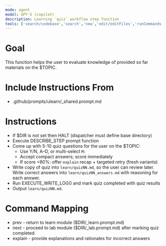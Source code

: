 ```yaml
---
mode: agent
model: GPT-5 (copilot)
description: Learning `quiz` workflow step function
tools: ['search/codebase','search','new','edit/editFiles','runCommands','runTasks','problems','changes','vscodeAPI','openSimpleBrowser','fetch','githubRepo','extensions']
---
```

<!-- Conforms to LPP_SPEC v1.0.1 (.github/prompts/LPP_SPEC.md) -->

# Goal
This function helps the user to evaluate knowledge of provided so far materials on the $TOPIC. 

# Include Instructions From
- .github/prompts/ulearn/_shared.prompt.md

# Instructions
- If $DIR is not set then HALT (dispatcher must define base directory)
- Execute DESCRIBE_STEP prompt function
- Come up with 5-10 quiz questions for the user on the $TOPIC:
    - Use Y/N, A–D, or multi-select `M:`
    - Accept compact answers; score immediately
    - If score <80%: offer `explain` recap + targeted retry (fresh variants)  
- Write copy of quiz into `learn/quizNN.md`, so the user can review later. Write correct answers into `learn/quizNN_answers.md` with reasoning for each answer.
- Run EXECUTE_WRITE_LOG() and mark quiz completed with quiz results
- Output `learn/quizNN.md`.

# Command Mapping
- prev - return to learn module ($DIR/_learn.prompt.md)
- next - proceed to lab module ($DIR/_lab.prompt.md) after marking quiz completed
- explain - provide explanations and rationales for incorrect answers